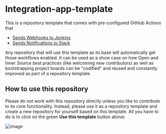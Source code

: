 # Integration-app-template

This is a repository template that comes with pre-configured GitHub Actions that
* [Sends Webhooks to Jenkins](.github/workflows/jenkins_trigger.yml)
* [Sends Notifications to Slack](.github/workflows/slack_notify.yml)

Any repository that will use this template as its base will automatically get those workflows enabled. It can be used as a show case on how Open and Inner Source best practices (like welcoming new contributors) as well as bootstrapping project boards can be "codified" and reused and constantly improved as part of a repository template. 

## How to use this repository

Please do not work with this repository directly unless you like to contribute to its core functionality. Instead, please use it as a repository template and create a new repository for yourself based on this template. All you have to do is to click on the green __Use this template__ button above:

![image](https://user-images.githubusercontent.com/1558042/81130432-991def00-8efc-11ea-873e-16da390cc459.png)
